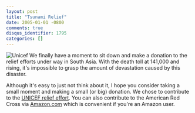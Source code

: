 ```yaml
---
layout: post
title: "Tsunami Relief"
date: 2005-01-01 -0800
comments: true
disqus_identifier: 1795
categories: []
---
```

![Unicef](/images/unicef.gif) We finally have a moment to sit down and
make a donation to the relief efforts under way in South Asia. With the
death toll at 141,000 and rising, it's impossible to grasp the amount of
devastation caused by this disaster.

Although it's easy to just not think about it, I hope you consider
taking a small moment and making a small (or big) donation. We chose to
contribute to the [UNICEF relief
effort](https://www.unicefusa.org/site/apps/ka/sd/donor.asp?c=duLRI8O0H&b=277271).
You can also contribute to the American Red Cross via
[Amazon.com](http://www.amazon.com/) which is convenient if you're an
Amazon user.

